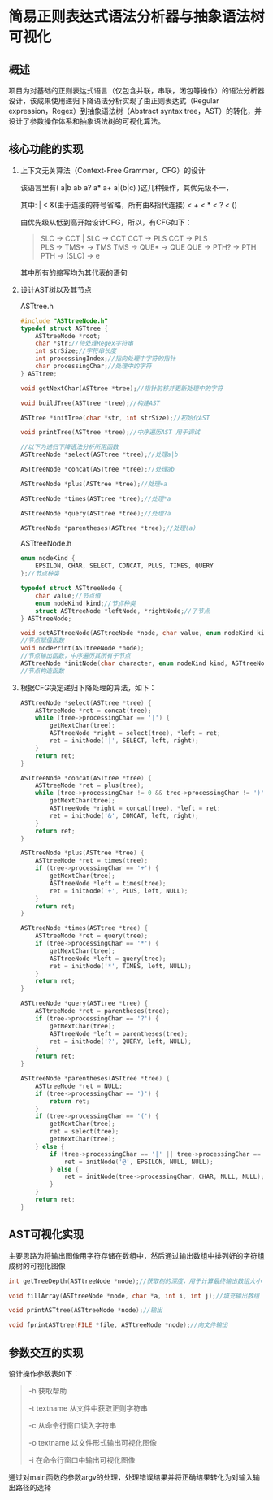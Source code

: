 # **简易正则表达式语法分析器与抽象语法树可视化**



## 概述

项目为对基础的正则表达式语言（仅包含并联，串联，闭包等操作）的语法分析器设计，该成果使用递归下降语法分析实现了由正则表达式（Regular expression，Regex）到抽象语法树（Abstract syntax tree，AST）的转化，并设计了参数操作体系和抽象语法树的可视化算法。



## 核心功能的实现

1. 上下文无关算法（Context-Free Grammer，CFG）的设计

   该语言里有( a|b ab a? a* a+ a|(b|c) )这几种操作，其优先级不一，

   其中: | < &(由于连接的符号省略，所有由&指代连接) < + < * < ? < ()

   由优先级从低到高开始设计CFG，所以，有CFG如下：

   >    SLC -> CCT | SLC
   >    	-> CCT
   >    CCT -> PLS CCT
   >    	-> PLS	
   >    PLS -> TMS+
   >        -> TMS
   >    TMS -> QUE*
   >        -> QUE
   >    QUE -> PTH?
   >        -> PTH
   >    PTH -> (SLC)
   >        -> e

   其中所有的缩写均为其代表的语句

   

2. 设计AST树以及其节点

   ASTtree.h

   ``` c
   #include "ASTtreeNode.h"
   typedef struct ASTtree {
       ASTtreeNode *root;
       char *str;//待处理Regex字符串
       int strSize;//字符串长度
       int processingIndex;//指向处理中字符的指针
       char processingChar;//处理中的字符
   } ASTtree;
   
   void getNextChar(ASTtree *tree);//指针前移并更新处理中的字符
   
   void buildTree(ASTtree *tree);//构建AST
   
   ASTtree *initTree(char *str, int strSize);//初始化AST
   
   void printTree(ASTtree *tree);//中序遍历AST 用于调试
   
   //以下为递归下降语法分析所用函数
   ASTtreeNode *select(ASTtree *tree);//处理a|b
   
   ASTtreeNode *concat(ASTtree *tree);//处理ab
   
   ASTtreeNode *plus(ASTtree *tree);//处理+a
   
   ASTtreeNode *times(ASTtree *tree);//处理*a
   
   ASTtreeNode *query(ASTtree *tree);//处理?a
   
   ASTtreeNode *parentheses(ASTtree *tree);//处理(a)
   ```

   ASTtreeNode.h

   ``` c
   enum nodeKind {
       EPSILON, CHAR, SELECT, CONCAT, PLUS, TIMES, QUERY
   };//节点种类
   
   typedef struct ASTtreeNode {
       char value;//节点值
       enum nodeKind kind;//节点种类
       struct ASTtreeNode *leftNode, *rightNode;//子节点
   } ASTtreeNode;
   
   void setASTtreeNode(ASTtreeNode *node, char value, enum nodeKind kind, ASTtreeNode *left, ASTtreeNode *right);
   //节点赋值函数
   void nodePrint(ASTtreeNode *node);
   //节点输出函数，中序遍历其所有子节点
   ASTtreeNode *initNode(char character, enum nodeKind kind, ASTtreeNode *left, ASTtreeNode *right);
   //节点构造函数
   ```

   

3. 根据CFG决定递归下降处理的算法，如下：

   ``` c
   ASTtreeNode *select(ASTtree *tree) {
       ASTtreeNode *ret = concat(tree);
       while (tree->processingChar == '|') {
           getNextChar(tree);
           ASTtreeNode *right = select(tree), *left = ret;
           ret = initNode('|', SELECT, left, right);
       }
       return ret;
   }
   
   ASTtreeNode *concat(ASTtree *tree) {
       ASTtreeNode *ret = plus(tree);
       while (tree->processingChar != 0 && tree->processingChar != ')' && tree->processingChar != '|' && tree->processingChar != '*' && tree->processingChar != '+' && tree->processingChar != '?') {
           getNextChar(tree);
           ASTtreeNode *right = concat(tree), *left = ret;
           ret = initNode('&', CONCAT, left, right);
       }
       return ret;
   }
   
   ASTtreeNode *plus(ASTtree *tree) {
       ASTtreeNode *ret = times(tree);
       if (tree->processingChar == '+') {
           getNextChar(tree);
           ASTtreeNode *left = times(tree);
           ret = initNode('+', PLUS, left, NULL);
       }
       return ret;
   }
   
   ASTtreeNode *times(ASTtree *tree) {
       ASTtreeNode *ret = query(tree);
       if (tree->processingChar == '*') {
           getNextChar(tree);
           ASTtreeNode *left = query(tree);
           ret = initNode('*', TIMES, left, NULL);
       }
       return ret;
   }
   
   ASTtreeNode *query(ASTtree *tree) {
       ASTtreeNode *ret = parentheses(tree);
       if (tree->processingChar == '?') {
           getNextChar(tree);
           ASTtreeNode *left = parentheses(tree);
           ret = initNode('?', QUERY, left, NULL);
       }
       return ret;
   }
   
   ASTtreeNode *parentheses(ASTtree *tree) {
       ASTtreeNode *ret = NULL;
       if (tree->processingChar == ')') {
           return ret;
       }
       if (tree->processingChar == '(') {
           getNextChar(tree);
           ret = select(tree);
           getNextChar(tree);
       } else {
           if (tree->processingChar == '|' || tree->processingChar == 0) {
               ret = initNode('@', EPSILON, NULL, NULL);
           } else {
               ret = initNode(tree->processingChar, CHAR, NULL, NULL);
           }
       }
       return ret;
   }
   ```

   

## AST可视化实现

主要思路为将输出图像用字符存储在数组中，然后通过输出数组中排列好的字符组成树的可视化图像

``` c
int getTreeDepth(ASTtreeNode *node);//获取树的深度，用于计算最终输出数组大小

void fillArray(ASTtreeNode *node, char *a, int i, int j);//填充输出数组

void printASTtree(ASTtreeNode *node);//输出

void fprintASTtree(FILE *file, ASTtreeNode *node);//向文件输出
```



## 参数交互的实现

设计操作参数表如下：

> -h 获取帮助
>
> -t textname 从文件中获取正则字符串
>
> -c 从命令行窗口读入字符串
>
> -o textname 以文件形式输出可视化图像
>
> -i 在命令行窗口中输出可视化图像

通过对main函数的参数argv的处理，处理错误结果并将正确结果转化为对输入输出路径的选择